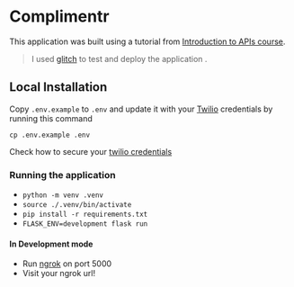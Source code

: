 # Complimentr

This application was built using a tutorial from  [Introduction to APIs course](https://www.youtube.com/watch?v=GZvSYJDk-us&t=5527s).

>  I used [glitch](https://glitch.com/) to test and deploy the application . 



## Local Installation

Copy `.env.example` to `.env` and update it with your [Twilio](https://twilio.com) credentials by running this command 

`cp .env.example .env`

Check how to secure your [twilio credentials](https://www.twilio.com/docs/usage/secure-credentials)

### Running the application

* `python -m venv .venv`
* `source ./.venv/bin/activate`
* `pip install -r requirements.txt`
* `FLASK_ENV=development flask run`

#### In Development mode

* Run [ngrok](https://ngrok.com/) on port 5000
* Visit your ngrok url!
